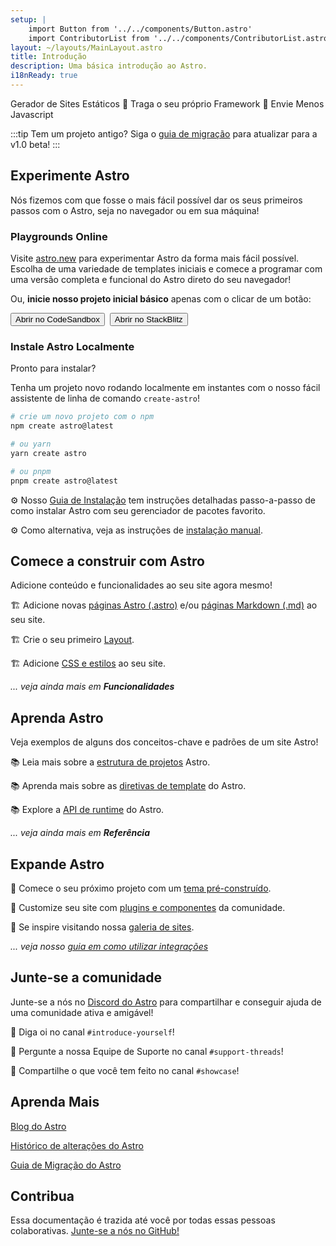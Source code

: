 ```yaml
---
setup: |
    import Button from '../../components/Button.astro'
    import ContributorList from '../../components/ContributorList.astro'
layout: ~/layouts/MainLayout.astro
title: Introdução
description: Uma básica introdução ao Astro.
i18nReady: true
---
```

Gerador de Sites Estáticos  🚀  Traga o seu próprio Framework  🚀  Envie Menos Javascript

:::tip
Tem um projeto antigo? Siga o [guia de migração](/pt-br/migrate/) para atualizar para a v1.0 beta!
:::

## Experimente Astro

Nós fizemos com que fosse o mais fácil possível dar os seus primeiros passos com o Astro, seja no navegador ou em sua máquina!

### Playgrounds Online


Visite [astro.new](https://astro.new) para experimentar Astro da forma mais fácil possível. Escolha de uma variedade de templates iniciais e comece a programar com uma versão completa e funcional do Astro direto do seu navegador!

Ou, **inicie nosso projeto inicial básico** apenas com o clicar de um botão:

<div style="display: flex; flex-wrap: wrap; gap: 0.5rem;">
    <Button href="https://astro.new/basics?on=codesandbox">Abrir no CodeSandbox</Button>
    <Button href="https://astro.new/basics?on=stackblitz">Abrir no StackBlitz</Button>
</div>

### Instale Astro Localmente

Pronto para instalar?

Tenha um projeto novo rodando localmente em instantes com o nosso fácil assistente de linha de comando `create-astro`!

```bash
# crie um novo projeto com o npm
npm create astro@latest

# ou yarn
yarn create astro

# ou pnpm
pnpm create astro@latest
```

⚙️ Nosso [Guia de Instalação](/pt-br/install/auto/) tem instruções detalhadas passo-a-passo de como instalar Astro com seu gerenciador de pacotes favorito.

⚙️ Como alternativa, veja as instruções de [instalação manual](/pt-br/install/manual/).


## Comece a construir com Astro

Adicione conteúdo e funcionalidades ao seu site agora mesmo!

🏗️ Adicione novas [páginas Astro (.astro)](/pt-br/core-concepts/astro-pages/) e/ou [páginas Markdown (.md)](/pt-br/guides/markdown-content/) ao seu site.

🏗️ Crie o seu primeiro [Layout](/pt-br/core-concepts/layouts/).

🏗️ Adicione [CSS e estilos](/pt-br/guides/styling/) ao seu site. 

*... veja ainda mais em **Funcionalidades***



## Aprenda Astro

Veja exemplos de alguns dos conceitos-chave e padrões de um site Astro!

📚 Leia mais sobre a [estrutura de projetos](/pt-br/core-concepts/project-structure/) Astro.

📚 Aprenda mais sobre as [diretivas de template](/pt-br/reference/directives-reference/) do Astro.

📚 Explore a [API de runtime](/pt-br/reference/api-reference/) do Astro.

*... veja ainda mais em **Referência***


## Expande Astro

🧰 Comece o seu próximo projeto com um [tema pré-construído](https://astro.build/themes).

🧰 Customize seu site com [plugins e componentes](https://astro.build/integrations/) da comunidade.

🧰 Se inspire visitando nossa [galeria de sites](https://astro.build/showcase).

*... veja nosso [guia em como utilizar integrações](/pt-br/guides/integrations-guide/)*



## Junte-se a comunidade

Junte-se a nós no [Discord do Astro](https://astro.build/chat) para compartilhar e conseguir ajuda de uma comunidade ativa e amigável!

💬 Diga oi no canal `#introduce-yourself`!

💬 Pergunte a nossa Equipe de Suporte no canal `#support-threads`!

💬 Compartilhe o que você tem feito no canal `#showcase`!


## Aprenda Mais

[Blog do Astro](https://astro.build/blog/)

[Histórico de alterações do Astro](https://github.com/withastro/astro/blob/main/packages/astro/CHANGELOG.md)

[Guia de Migração do Astro](/pt-br/migrate/)


## Contribua

Essa documentação é trazida até você por todas essas pessoas colaborativas. [Junte-se a nós no GitHub!](https://github.com/withastro/docs)

<ContributorList githubRepo="withastro/docs" />

